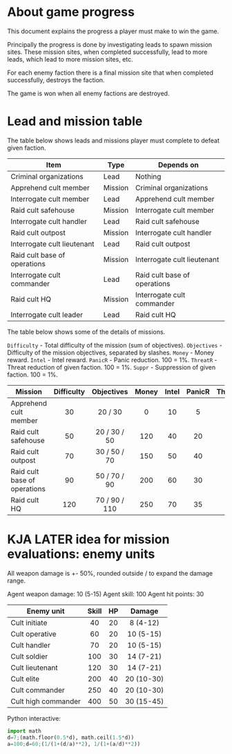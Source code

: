 # About game progress

This document explains the progress a player must make to win the game.

Principally the progress is done by investigating leads to spawn mission sites.
These mission sites, when completed successfully, lead to more leads, which lead to more mission sites, etc.

For each enemy faction there is a final mission site that when completed successfully, destroys the faction.

The game is won when all enemy factions are destroyed.

# Lead and mission table

The table below shows leads and missions player must complete to defeat given faction.

| Item                          | Type    | Depends on                  |
|-------------------------------|---------|-----------------------------|
| Criminal organizations        | Lead    | Nothing                     |
| Apprehend cult member         | Mission | Criminal organizations      |
| Interrogate cult member       | Lead    | Apprehend cult member       |
| Raid cult safehouse           | Mission | Interrogate cult member     |
| Interrogate cult handler      | Lead    | Raid cult safehouse         |
| Raid cult outpost             | Mission | Interrogate cult handler    |
| Interrogate cult lieutenant   | Lead    | Raid cult outpost           |
| Raid cult base of operations  | Mission | Interrogate cult lieutenant |
| Interrogate cult commander    | Lead    | Raid cult base of operations|
| Raid cult HQ                  | Mission | Interrogate cult commander  |
| Interrogate cult leader       | Lead    | Raid cult HQ                |

The table below shows some of the details of missions.

`Difficulty` - Total difficulty of the mission (sum of objectives).
`Objectives` - Difficulty of the mission objectives, separated by slashes.
`Money` - Money reward.
`Intel` - Intel reward.
`PanicR` - Panic reduction. 100 = 1%.
`ThreatR` - Threat reduction of given faction. 100 = 1%.
`Suppr` - Suppression of given faction. 100 = 1%.

| Mission                      | Difficulty | Objectives      | Money | Intel | PanicR | ThreatR | Suppr |
|------------------------------|:----------:|:---------------:|:-----:|:-----:|:------:|:-------:|:-----:|
| Apprehend cult member        |     30     | 20 / 30         |   0   |  10   |   5    |    1    |  10   |
| Raid cult safehouse          |     50     | 20 / 30 / 50    | 120   |  40   |  20    |    5    |  40   |
| Raid cult outpost            |     70     | 30 / 50 / 70    | 150   |  50   |  40    |   20    |  50   |
| Raid cult base of operations |     90     | 50 / 70 / 90    | 200   |  60   |  30    |    7    |  60   |
| Raid cult HQ                 |    120     | 70 / 90 / 110   | 250   |  70   |  35    |    8    |  70   |

# KJA LATER idea for mission evaluations: enemy units

All weapon damage is +- 50%, rounded outside / to expand the damage range.

Agent weapon damage: 10 (5-15)
Agent skill: 100
Agent hit points: 30

| Enemy unit          | Skill | HP | Damage        |
|---------------------|:-----:|:--:|:-------------:|
| Cult initiate       |  40   | 20 | 8 (4-12)      |
| Cult operative      |  60   | 20 | 10 (5-15)     |
| Cult handler        |  70   | 20 | 10 (5-15)     |
| Cult soldier        | 100   | 30 | 14 (7-21)     |
| Cult lieutenant     | 120   | 30 | 14 (7-21)     |
| Cult elite          | 200   | 40 | 20 (10-30)    |
| Cult commander      | 250   | 40 | 20 (10-30)    |
| Cult high commander | 400   | 50 | 30 (15-45)    |

Python interactive:

``` python
import math
d=7;(math.floor(0.5*d), math.ceil(1.5*d))
a=100;d=60;(1/(1+(d/a)**2), 1/(1+(a/d)**2))
```
